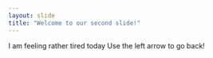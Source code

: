 ```yaml
--- 
layout: slide
title: "Welcome to our second slide!"
---
```

I am feeling rather tired today
Use the left arrow to go back!
